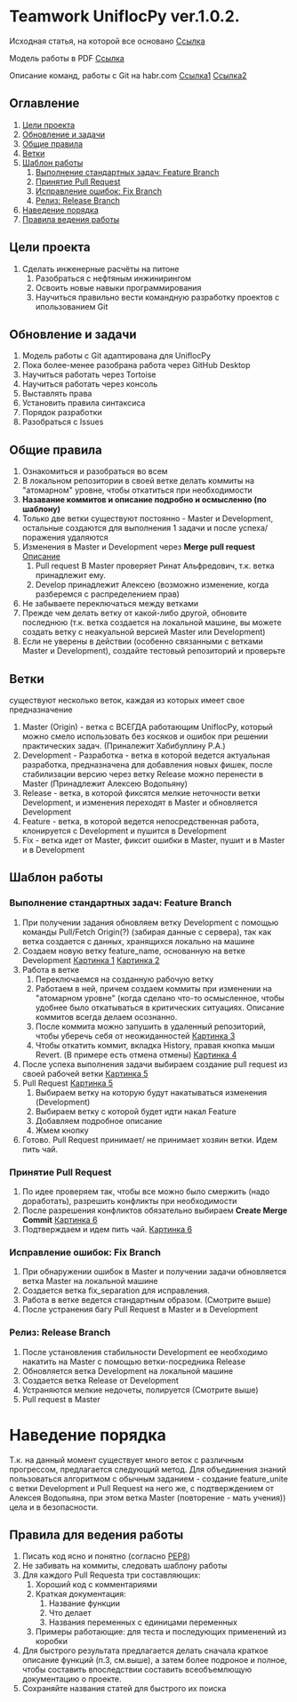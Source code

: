 
# Teamwork UniflocPy ver.1.0.2.

Исходная статья, на которой все основано
[Ссылка](https://habr.com/ru/post/106912)

Модель работы в PDF
[Ссылка](https://yadi.sk/i/GAQUQUIpE8GjNQ)

Описание команд, работы с Git на habr.com
[Ссылка1](https://habr.com/ru/post/60347/)
[Ссылка2](https://habr.com/ru/post/60030/)


## Оглавление
1. [Цели проекта](#100.1)
1. [Обновление и задачи](#1)
2. [Общие правила](#2)
3. [Ветки](#3)
4. [Шаблон работы](#4)
    1. [Выполнение стандартных задач: Feature Branch](#4.1)
    2. [Принятие Pull Request](#4.2)
    3. [Исправление ошибок: Fix Branch](#4.3)
    4. [Релиз: Release Branch](#4.4)
5. [Наведение порядка](#5)
6. [Правила ведения работы](#6)

<a name="100.1"></a>
## Цели проекта
1. Сделать инженерные расчёты на питоне
    1. Разобраться с нефтяным инжинирингом
    1. Освоить новые навыки программирования
    1. Научиться правильно вести командную разработку проектов с ипользованием Git


<a name="1"></a>
## Обновление и задачи
1. Модель работы с Git адаптирована для UniflocPy
2. Пока более-менее разобрана работа через GitHub Desktop
3. Научиться работать через Tortoise
4. Научиться работать через консоль
5. Выставлять права
7. Установить правила синтаксиса
8. Порядок разработки
9. Разобраться с Issues

<a name="2"></a>
## Общие правила
1. Ознакомиться и разобраться во всем
2. В локальном репозитории в своей ветке делать коммиты на "атомарном" уровне, чтобы откатиться при необходимости
3. **Назавание коммитов и описание подробно и осмысленно (по шаблону)**
4. Только две ветки существуют постоянно - Master и Development, остальные создаются для выполнения 1 задачи и после успеха/поражения удаляются
5. Изменения в Master и Development через **Merge pull request** [Описание](https://help.github.com/articles/about-pull-request-merges/)
    1. Pull request В Master проверяет Ринат Альфредович, т.к. ветка принадлежит ему.
    2. Develop принадлежит Алексею (возможно изменение, когда разберемся с распределением прав)
6. Не забываете переключаться между ветками
8. Прежде чем делать ветку от какой-либо другой, обновите последнюю (т.к. ветка создается на локальной машине, вы можете создать ветку с неакуальной версией Master или Development)
7. Если не уверены в действии (особенно связанными с ветками Master и Development), создайте тестовый репозиторий и проверьте


<a name="3"></a>
## Ветки
существуют несколько веток, каждая из которых имеет свое предназначение
1. Master (Origin) - ветка с ВСЕГДА работающим UniflocPy, который можно смело использовать без косяков и ошибок при решении практических задач. (Приналежит Хабибуллину Р.А.)
2. Development - Разработка - ветка в которой ведется актуальная разработка, предназначена для добавления новых фишек, после стабилизации версию через ветку Release можно перенести в Master (Принадлежит Алексею Водопьяну)
3. Release - ветка, в которой фиксятся мелкие неточности ветки Development, и изменения переходят в Master и обновляется Development
4. Feature - ветка, в которой ведется непосредственная работа, клонируется с Development и пушится в Development
5. Fix - ветка идет от Master, фиксит ошибки в Master, пушит и в Master и в Development


<a name="4"></a>
## Шаблон работы 
<a name="4.1"></a>
### Выполнение стандартных задач: Feature Branch
1. При получении задания обновляем ветку Development с помощью команды Pull/Fetch Origin(?) (забирая данные с сервера), так как ветка создается с данных, хранящихся локально на машине
1. Создаем новую ветку feature_name, основанную на ветке Development 
[Картинка 1](https://yadi.sk/i/GzgLpGlGEKcyAw)
[Картинка 2](https://yadi.sk/i/N8tLN59VUAlBJQ)
2. Работа в ветке
    1. Переключаемся на созданную рабочую ветку
    2. Работаем в ней, причем создаем коммиты при изменении на "атомарном уровне" (когда сделано что-то осмысленное, чтобы удобнее было откатываться в критических ситуациях. Описание коммитов всегда делаем осознанно.
    3. После коммита можно запушить в удаленный репозиторий, чтобы уберечь себя от неожиданностей
    [Картинка 3](https://yadi.sk/i/nyRuVNnrl-6wSQ)
    4. Чтобы откатить коммит, вкладка History, правая кнопка мыши Revert. (В примере есть отмена отмены)  [Картинка 4](https://yadi.sk/i/NTmBq3nWF0KuaQ)
3. После успеха выполнения задачи выбираем создание pull request из своей рабочей ветки [Картинка 5](https://yadi.sk/i/hv_NnG3n26JpTQ)
4. Pull Request [Картинка 5](https://yadi.sk/i/3nNyluFAFWFDng)
    1. Выбираем ветку на которую будут накатываться изменения (Development)
    2. Выбираем ветку с которой будет идти накал Feature
    3. Добавляем подробное описание
    4. Жмем кнопку
5. Готово. Pull Request принимает/ не принимает хозяин ветки. Идем пить чай.
<a name="4.2"></a>        
### Принятие Pull Request
1. По идее проверяем так, чтобы все можно было смержить (надо доработать), разрешить конфликты при необходимости
2. После разрешения конфликтов обязательно выбираем **Create Merge Commit** [Картинка 6](https://yadi.sk/i/xv9GMVFfgTaErg)
3. Подтверждаем и идем пить чай. [Картинка 6](https://yadi.sk/i/ThhZ0FXsgF9mdQ)
<a name="4.3"></a>   
### Исправление ошибок: Fix Branch
1. При обнаружении ошибок в Master и получении задачи обновляется ветка Master на локальной машине
2. Создается ветка fix_separation для исправления.
2. Работа в ветке ведется стандартным образом. (Смотрите выше)
3. После устранения багу Pull Request в Master и в Development
<a name="4.4"></a> 
### Релиз: Release Branch
1. После установления стабильности Development ее необходимо накатить на Master с помощью ветки-посредника Release
2. Обновляется ветка Development на локальной машине
2. Создается ветка Release от Development
3. Устраняются мелкие недочеты, полируется (Смотрите выше)
4. Pull request в Master
 

<a name="5"></a> 
# Наведение порядка
Т.к. на данный момент существует много веток с различным прогрессом, предлагается следующий метод.
Для объединения знаний пользоваться алгоритмом с обычным заданием - создание feature_unite с ветки Development и Pull Request на него же, с подтверждением от Алексея Водопьяна, при этом ветка Master (повторение - мать учения)) цела и в безопасности.

<a name="abcd"></a>

<a name="6"></a> 
## Правила для ведения работы
1. Писать код ясно и понятно (согласно [PEP8](https://pythonworld.ru/osnovy/pep-8-rukovodstvo-po-napisaniyu-koda-na-python.html))
2. Не забивать на коммиты, следовать шаблону работы
3. Для каждого Pull Requesta три составляющих:
    1. Хороший код с комментариями
    2. Краткая документация:
        1. Название функции
        2. Что делает
        3. Названия переменных с единицами переменных
    3. Примеры работающие: для теста и последующих применений из коробки
4. Для быстрого результата предлагается делать сначала краткое описание функций (п.3, см.выше), а затем более подроное и полное, чтобы составить впоследствии составить всеобъемлющую документацию о проекте.
5. Сохраняйте названия статей для быстрого их поиска


```python

```


```python

```
